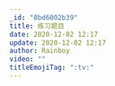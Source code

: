 ```yaml
---
_id: "0bd6002b39"
title: 练习题目
date: 2020-12-02 12:17
update: 2020-12-02 12:17
author: Rainboy
video: ""
titleEmojiTag: ":tv:"
---
```


<wc-pcs-list-by-tags base="<%- USER.pcs%>" tags="roj-5001,roj-5002,luogu-P1223,luogu-P1190,luogu-P1106,luogu-P1323,luogu-P1031,
loj-10000,loj-10001,loj-10002" match="ids"></wc-pcs-list-by-tags>


